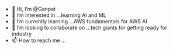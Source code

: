 - 👋 Hi, I’m @Ganpat
- 👀 I’m interested in ...learning AI and ML
- 🌱 I’m currently learning ...AWS fundamentals for AWS AI
- 💞️ I’m looking to collaborate on ...tech giants for getting ready for industry 
- 📫 How to reach me ...

<!---
gimeet/gimeet is a ✨ special ✨ repository because its `README.md` (this file) appears on your GitHub profile.
You can click the Preview link to take a look at your changes.
--->
